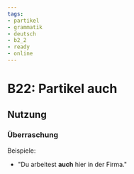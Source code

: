 ```yaml
---
tags:
- partikel
- grammatik
- deutsch
- b2_2
- ready
- online
---
```


# B22: Partikel auch

## Nutzung

### Überraschung  

Beispiele:  

- "Du arbeitest __auch__ hier in der Firma."  
